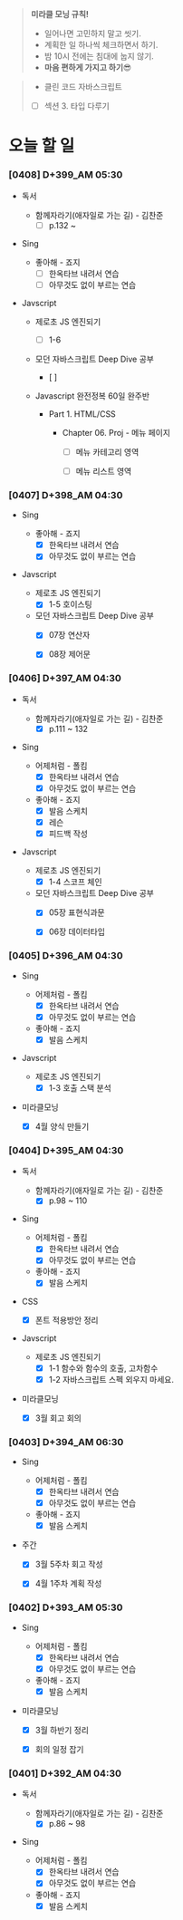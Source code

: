 > **미라클 모닝 규칙!**
>
> - 일어나면 고민하지 말고 씻기.
> - 계획한 일 하나씩 체크하면서 하기.
> - 밤 10시 전에는 침대에 눕지 않기.
> - **마음 편하게 가지고 하기**😎



> - 클린 코드 자바스크립트
>  - [ ] 섹션 3. 타입 다루기

# 오늘 할 일

### [0408] D+399_AM 05:30

- 독서

  - 함께자라기(애자일로 가는 길) - 김찬준
    - [ ] p.132 ~ 
- Sing

  - 좋아해 - 죠지
    - [ ] 한옥타브 내려서 연습
    - [ ] 아무것도 없이 부르는 연습
- Javscript
  - 제로초 JS 엔진되기
    - [ ] 1-6
  - 모던 자바스크립트 Deep Dive 공부
    - [ ] 
  - Javascript 완전정복 60일 완주반

    - Part 1. HTML/CSS

      - Chapter 06. Proj - 메뉴 페이지
        - [ ] 메뉴 카테고리 영역
        - [ ] 메뉴 리스트 영역



### [0407] D+398_AM 04:30

- Sing

  - 좋아해 - 죠지
    - [x] 한옥타브 내려서 연습
    - [x] 아무것도 없이 부르는 연습
- Javscript
  - 제로초 JS 엔진되기
    - [x] 1-5 호이스팅
  - 모던 자바스크립트 Deep Dive 공부
    - [x] 07장 연산자
    - [x] 08장 제어문



### [0406] D+397_AM 04:30

- 독서

  - 함께자라기(애자일로 가는 길) - 김찬준
    - [x] p.111 ~ 132
- Sing

  - 어제처럼 - 폴킴
    - [x] 한옥타브 내려서 연습
    - [x] 아무것도 없이 부르는 연습
  - 좋아해 - 죠지
    - [x] 발음 스케치
    - [x] 레슨
    - [x] 피드백 작성
- Javscript
  - 제로초 JS 엔진되기
    - [x] 1-4 스코프 체인
  - 모던 자바스크립트 Deep Dive 공부
    - [x] 05장 표현식과문
    - [x] 06장 데이터타입



### [0405] D+396_AM 04:30

- Sing

  - 어제처럼 - 폴킴
    - [x] 한옥타브 내려서 연습
    - [x] 아무것도 없이 부르는 연습
  - 좋아해 - 죠지
    - [x] 발음 스케치
- Javscript
  - 제로초 JS 엔진되기
    - [x] 1-3 호출 스택 분석
- 미라클모닝
  - [x] 4월 양식 만들기



### [0404] D+395_AM 04:30

- 독서

  - 함께자라기(애자일로 가는 길) - 김찬준
    - [x] p.98 ~ 110
- Sing

  - 어제처럼 - 폴킴
    - [x] 한옥타브 내려서 연습
    - [x] 아무것도 없이 부르는 연습
  - 좋아해 - 죠지
    - [x] 발음 스케치
- CSS
  - [x] 폰트 적용방안 정리
- Javscript
  - 제로초 JS 엔진되기
    - [x] 1-1 함수와 함수의 호출, 고차함수
    - [x] 1-2 자바스크립트 스펙 외우지 마세요.

- 미라클모닝
  - [x] 3월 회고 회의



### [0403] D+394_AM 06:30

- Sing

  - 어제처럼 - 폴킴
    - [x] 한옥타브 내려서 연습
    - [x] 아무것도 없이 부르는 연습
  - 좋아해 - 죠지
    - [x] 발음 스케치
- 주간
  - [x] 3월 5주차 회고 작성
  - [x] 4월 1주차 계획 작성



### [0402] D+393_AM 05:30

- Sing

  - 어제처럼 - 폴킴
    - [x] 한옥타브 내려서 연습
    - [x] 아무것도 없이 부르는 연습
  - 좋아해 - 죠지
    - [x] 발음 스케치
- 미라클모닝
  - [x] 3월 하반기 정리
  - [x] 회의 일정 잡기



### [0401] D+392_AM 04:30

- 독서

  - 함께자라기(애자일로 가는 길) - 김찬준
    - [x] p.86 ~ 98
- Sing

  - 어제처럼 - 폴킴
    - [x] 한옥타브 내려서 연습
    - [x] 아무것도 없이 부르는 연습
  - 좋아해 - 죠지
    - [x] 발음 스케치
